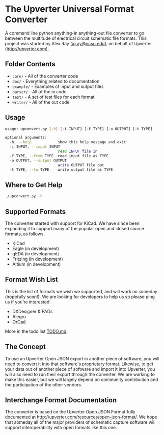 The Upverter Universal Format Converter
=======================================
A command line python anything-in anything-out file converter to go between the multitude of electrical circuit schematic file formats. This project was started by Alex Ray (ajray@ncsu.edu), on behalf of Upverter (http://upverter.com).


Folder Contents
---------------

* `core/` - All of the converter code
* `doc/` - Everything related to documentation
* `example/` - Examples of input and output files
* `parser/` - All of the in code
* `test/` - A set of test files for each format
* `writer/` - All of the out code


Usage
---------------

```bash
usage: upconvert.py [-h] [-i INPUT] [-f TYPE] [-o OUTPUT] [-t TYPE]

optional arguments:
  -h, --help            show this help message and exit
  -i INPUT, --input INPUT
                        read INPUT file in
  -f TYPE, --from TYPE  read input file as TYPE
  -o OUTPUT, --output OUTPUT
                        write OUTPUT file out
  -t TYPE, --to TYPE    write output file as TYPE
```


Where to Get Help
---------------

```bash
./upconvert.py -h
```


Supported Formats
---------------

  The converter started with support for KiCad. We have since been expanding it to support many of the popular open and closed source formats, as follows.
* KiCad
* Eagle (in development)
* gEDA (in development)
* Fritzing (in development)
* Altium (in development)


Format Wish List
---------------

  This is the list of formats we wish we supported, and will work on someday (hopefully soon!). We are looking for developers to help us so please ping us if you're interested!
* DXDesigner & PADs
* Alegro
* OrCad

More in the todo list [TODO.md](https://github.com/upverter/schematic-file-converter/blob/master/TODO.md).


The Concept
---------------

  To use an Upverter Open JSON export in another piece of software, you will need to convert it into that software's proprietary format. Likewise, to get your data out of another piece of software and import it into Upverter, you will also need to run their export through the converter. We are working to make this easier, but we will largely depend on community contribution and the participation of the other vendors.


Interchange Format Documentation
---------------

  The converter is based on the Upverter Open JSON Format fully documented at http://upverter.com/resources/open-json-format/. We hope that someday all of the major providers of schematic capture software will support interoperability with open formats like this one.
